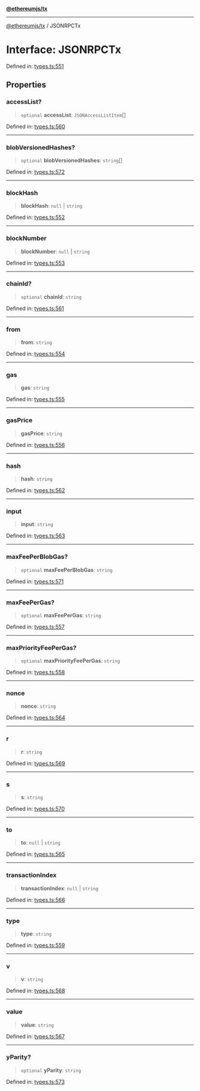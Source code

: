 [**@ethereumjs/tx**](../README.md)

***

[@ethereumjs/tx](../README.md) / JSONRPCTx

# Interface: JSONRPCTx

Defined in: [types.ts:551](https://github.com/ethereumjs/ethereumjs-monorepo/blob/master/packages/tx/src/types.ts#L551)

## Properties

### accessList?

> `optional` **accessList**: `JSONAccessListItem`[]

Defined in: [types.ts:560](https://github.com/ethereumjs/ethereumjs-monorepo/blob/master/packages/tx/src/types.ts#L560)

***

### blobVersionedHashes?

> `optional` **blobVersionedHashes**: `string`[]

Defined in: [types.ts:572](https://github.com/ethereumjs/ethereumjs-monorepo/blob/master/packages/tx/src/types.ts#L572)

***

### blockHash

> **blockHash**: `null` \| `string`

Defined in: [types.ts:552](https://github.com/ethereumjs/ethereumjs-monorepo/blob/master/packages/tx/src/types.ts#L552)

***

### blockNumber

> **blockNumber**: `null` \| `string`

Defined in: [types.ts:553](https://github.com/ethereumjs/ethereumjs-monorepo/blob/master/packages/tx/src/types.ts#L553)

***

### chainId?

> `optional` **chainId**: `string`

Defined in: [types.ts:561](https://github.com/ethereumjs/ethereumjs-monorepo/blob/master/packages/tx/src/types.ts#L561)

***

### from

> **from**: `string`

Defined in: [types.ts:554](https://github.com/ethereumjs/ethereumjs-monorepo/blob/master/packages/tx/src/types.ts#L554)

***

### gas

> **gas**: `string`

Defined in: [types.ts:555](https://github.com/ethereumjs/ethereumjs-monorepo/blob/master/packages/tx/src/types.ts#L555)

***

### gasPrice

> **gasPrice**: `string`

Defined in: [types.ts:556](https://github.com/ethereumjs/ethereumjs-monorepo/blob/master/packages/tx/src/types.ts#L556)

***

### hash

> **hash**: `string`

Defined in: [types.ts:562](https://github.com/ethereumjs/ethereumjs-monorepo/blob/master/packages/tx/src/types.ts#L562)

***

### input

> **input**: `string`

Defined in: [types.ts:563](https://github.com/ethereumjs/ethereumjs-monorepo/blob/master/packages/tx/src/types.ts#L563)

***

### maxFeePerBlobGas?

> `optional` **maxFeePerBlobGas**: `string`

Defined in: [types.ts:571](https://github.com/ethereumjs/ethereumjs-monorepo/blob/master/packages/tx/src/types.ts#L571)

***

### maxFeePerGas?

> `optional` **maxFeePerGas**: `string`

Defined in: [types.ts:557](https://github.com/ethereumjs/ethereumjs-monorepo/blob/master/packages/tx/src/types.ts#L557)

***

### maxPriorityFeePerGas?

> `optional` **maxPriorityFeePerGas**: `string`

Defined in: [types.ts:558](https://github.com/ethereumjs/ethereumjs-monorepo/blob/master/packages/tx/src/types.ts#L558)

***

### nonce

> **nonce**: `string`

Defined in: [types.ts:564](https://github.com/ethereumjs/ethereumjs-monorepo/blob/master/packages/tx/src/types.ts#L564)

***

### r

> **r**: `string`

Defined in: [types.ts:569](https://github.com/ethereumjs/ethereumjs-monorepo/blob/master/packages/tx/src/types.ts#L569)

***

### s

> **s**: `string`

Defined in: [types.ts:570](https://github.com/ethereumjs/ethereumjs-monorepo/blob/master/packages/tx/src/types.ts#L570)

***

### to

> **to**: `null` \| `string`

Defined in: [types.ts:565](https://github.com/ethereumjs/ethereumjs-monorepo/blob/master/packages/tx/src/types.ts#L565)

***

### transactionIndex

> **transactionIndex**: `null` \| `string`

Defined in: [types.ts:566](https://github.com/ethereumjs/ethereumjs-monorepo/blob/master/packages/tx/src/types.ts#L566)

***

### type

> **type**: `string`

Defined in: [types.ts:559](https://github.com/ethereumjs/ethereumjs-monorepo/blob/master/packages/tx/src/types.ts#L559)

***

### v

> **v**: `string`

Defined in: [types.ts:568](https://github.com/ethereumjs/ethereumjs-monorepo/blob/master/packages/tx/src/types.ts#L568)

***

### value

> **value**: `string`

Defined in: [types.ts:567](https://github.com/ethereumjs/ethereumjs-monorepo/blob/master/packages/tx/src/types.ts#L567)

***

### yParity?

> `optional` **yParity**: `string`

Defined in: [types.ts:573](https://github.com/ethereumjs/ethereumjs-monorepo/blob/master/packages/tx/src/types.ts#L573)
